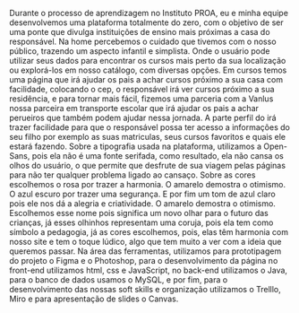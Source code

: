 Durante o processo de aprendizagem no Instituto PROA, eu e minha equipe desenvolvemos uma plataforma totalmente do zero, com o objetivo de ser uma ponte que divulga instituições de ensino mais próximas a casa do responsável. Na home percebemos o cuidado que tivemos com o nosso público, trazendo um aspecto infantil e simplista. Onde o usuário pode utilizar seus dados para encontrar os cursos mais perto da sua localização ou explorá-los em nosso catálogo, com diversas opções. Em cursos temos uma página que irá ajudar os pais a achar cursos próximo a sua casa com facilidade, colocando o cep, o responsável irá ver cursos próximo a sua residência, e para tornar mais fácil, fizemos uma parceria com a Vanlus nossa parceira em transporte escolar que irá ajudar os pais a achar perueiros que também podem ajudar nessa jornada. A parte perfil do irá trazer facilidade para que o responsável possa ter acesso a informações do seu filho por exemplo as suas matriculas, seus cursos favoritos e quais ele estará fazendo. Sobre a tipografia usada na plataforma, utilizamos a Open-Sans, pois ela não é uma fonte serifada, como resultado, ela não cansa os olhos do usuário, o que permite que desfrute de sua viagem pelas páginas para não ter qualquer problema ligado ao cansaço. Sobre as cores escolhemos o rosa por trazer a harmonia. O amarelo demostra o otimismo. O azul escuro por trazer uma segurança. E por fim um tom de azul claro pois ele nos dá a alegria e criatividade. O amarelo demostra o otimismo. Escolhemos esse nome pois significa um novo olhar para o futuro das crianças, já esses olhinhos representam uma coruja, pois ela tem como símbolo a pedagogia, já as cores escolhemos, pois, elas têm harmonia com nosso site e tem o toque lúdico, algo que tem muito a ver com a ideia que queremos passar. Na área das ferramentas, utilizamos para prototipagem do projeto o Figma e o Photoshop, para o desenvolvimento da página no front-end utilizamos html, css e JavaScript, no back-end utilizamos o Java, para o banco de dados usamos o MySQL, e por fim, para o desenvolvimento das nossas soft skills e organização utilizamos o Trelllo, Miro e para apresentação de slides o Canvas.

